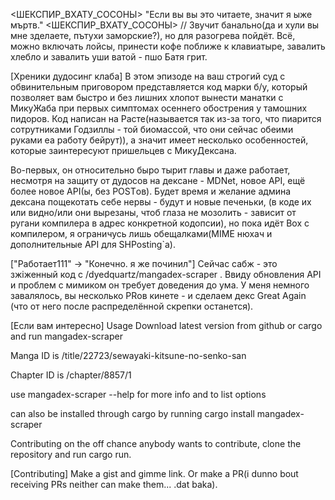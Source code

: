 <ШЕКСПИР_ВХАТУ_СОСОНЫ>
"Если вы вы это читаете, значит я ыже мъртв."
<ШЕКСПИР_ВХАТУ_СОСОНЫ>
// Звучит банально(да и хули вы мне зделаете, пътухи заморские?), но для разогрева пойдёт.
Всё, можно включать лойсы, принести кофе поближе к клавиатыре, завалить хлебло и завалить уши ватой - пшо Батя грит.

[Хреники дудосинг клаба]
В этом эпизоде на ваш строгий суд с обвинительным приговором представляется код марки б/у,
который позволяет вам быстро и без лишних хлопот вынести манатки с МикуЖаба при первых симптомах осеннего обострения у тамошних пидоров.
Код написан на Расте(называется так из-за того, что пиарится сотрутниками Годзиллы - той биомассой, что они сейчас обеими руками еа работу бейрут)),
а значит имеет несколько особенностей, которые заинтересуют пришельцев с МикуДексана.

Во-первых, он относительно быро тырит главы и даже работает,
несмотря на защиту от дудосов на дексане - MDNet, новое API, ещё более новое API(ы, без POSTов). Будет время и желание админа дексана пощекотать себе нервы - будут и новые печеньки,
(в коде их или видно/или они вырезаны, чтоб глаза не мозолить - зависит от ругани компилера в адрес конкретной кодопсии), но пока идёт Box<T> с компилером,
я ограничусь лишь обещалками(MIME нюхач и дополнительные API для SHPosting`а).


["Работает111" -> "Конечно. я же починил"]
Сейчас сабж - это зжiженный код с /dyedquartz/mangadex-scraper .
Ввиду обновления API и проблем с мимиком он требует доведения до ума.
У меня немного завалялось, вы несколько PRов кинете - и сделаем декс Great Again (что от него после распределённой скрепки останется).

[Если вам интересно]
Usage
Download latest version from github or cargo and run mangadex-scraper <ID>

Manga ID is /title/22723/sewayaki-kitsune-no-senko-san

Chapter ID is /chapter/8857/1

use mangadex-scraper --help for more info and to list options

can also be installed through cargo by running cargo install mangadex-scraper

Contributing
on the off chance anybody wants to contribute, clone the repository and run cargo run.

[Contributing]
Make a gist and gimme link. Or make a PR(i dunno bout receiving PRs neither can make them... .dat baka).
